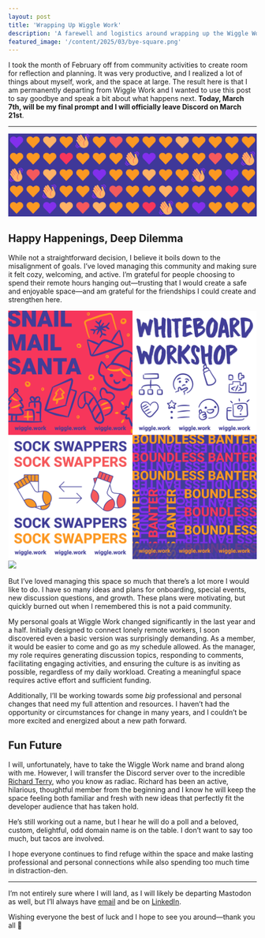 ```yaml
---
layout: post
title: 'Wrapping Up Wiggle Work'
description: 'A farewell and logistics around wrapping up the Wiggle Work Discord community.'
featured_image: '/content/2025/03/bye-square.png'
---
```

I took the month of February off from community activities to create room for reflection and planning. It was very productive, and I realized a lot of things about myself, work, and the space at large. The result here is that I am permanently departing from Wiggle Work and I wanted to use this post to say goodbye and speak a bit about what happens next. **Today, March 7th, will be my final prompt and I will officially leave Discord on March 21st**. 

<hr />

<img src="/content/2025/03/bye-rect.png">

## Happy Happenings, Deep Dilemma 
While not a straightforward decision, I believe it boils down to the misalignment of goals. I’ve loved managing this community and making sure it felt cozy, welcoming, and active. I’m grateful for people choosing to spend their remote hours hanging out—trusting that I would create a safe and enjoyable space—and am grateful for the friendships I could create and strengthen here.

<div class="gallery" data-columns="2">
    <img src="/content/2025/03/events.png">
    <img src="/content/2025/03/fun.png">
</div>

But I’ve loved managing this space so much that there’s a lot more I would like to do. I have so many ideas and plans for onboarding, special events, new discussion questions, and growth. These plans were motivating, but quickly burned out when I remembered this is not a paid community. 

My personal goals at Wiggle Work changed significantly in the last year and a half. Initially designed to connect lonely remote workers, I soon discovered even a basic version was surprisingly demanding. As a member, it would be easier to come and go as my schedule allowed. As the manager, my role requires generating discussion topics, responding to comments, facilitating engaging activities, and ensuring the culture is as inviting as possible, regardless of my daily workload. Creating a meaningful space requires active effort and sufficient funding.

Additionally, I’ll be working towards some *big* professional and personal changes that need my full attention and resources. I haven’t had the opportunity or circumstances for change in many years, and I couldn’t be more excited and energized about a new path forward.

## Fun Future
I will, unfortunately, have to take the Wiggle Work name and brand along with me. However, I will transfer the Discord server over to the incredible [Richard Terry](https://mastodon.yupgup.com/@radiac@radiac.net), who you know as radiac. Richard has been an active, hilarious, thoughtful member from the beginning and I know he will keep the space feeling both familiar and fresh with new ideas that perfectly fit the developer audience that has taken hold. 

He’s still working out a name, but I hear he will do a poll and a beloved, custom, delightful, odd domain name is on the table. I don’t want to say too much, but tacos are involved. 

I hope everyone continues to find refuge within the space and make lasting professional and personal connections while also spending too much time in distraction-den.

<hr />

I’m not entirely sure where I will land, as I will likely be departing Mastodon as well, but I’ll always have [email](mailto:hello@jonitrythall.com) and be on [LinkedIn](https://www.linkedin.com/in/jonitrythall/).

Wishing everyone the best of luck and I hope to see you around—thank you all 🧡